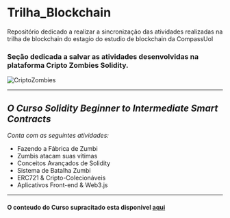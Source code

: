 # Trilha_Blockchain
Repositório dedicado a realizar a sincronização das atividades realizadas na trilha de blockchain do estagio do estudio de blockchain da CompassUol

### **Seção dedicada a salvar as  atividades desenvolvidas na plataforma Cripto Zombies Solidity.**

![CriptoZombies](https://cryptozombies.io/images/Group%201421.png)

------------

_O Curso Solidity Beginner to Intermediate Smart Contracts_
-
_Conta com as seguintes atividades:_

- Fazendo a Fábrica de Zumbi
- Zumbis atacam suas vítimas
- Conceitos Avançados de Solidity
- Sistema de Batalha Zumbi
- ERC721 & Cripto-Colecionáveis
- Aplicativos Front-end & Web3.js
-----------------
 #### O conteudo do Curso supracitado esta disponivel [aqui](https://cryptozombies.io/pt/solidity)
